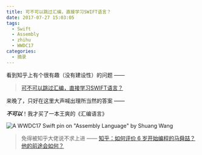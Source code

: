 ```yaml
---
title: 可不可以跳过汇编，直接学习SWIFT语言？
date: 2017-07-27 15:03:05
tags:
  - Swift
  - Assembly
  - zhihu
  - WWDC17
categories:
  - 摘录
---
```


看到知乎上有个很有趣（没有建设性）的问题 ——

> [可不可以跳过汇编，直接学习SWIFT语言？](https://www.zhihu.com/question/24831599)

来晚了，只好在这里大声喊出理所当然的答案 —— <!-- more -->

***不可以***！我才买了一本王爽的《汇编语言》

![A WWDC17 Swift pin on "Assembly Language" by Shuang Wang](https://user-images.githubusercontent.com/10842684/77261287-d2a7dd00-6c63-11ea-8715-8fb7030c750b.jpg)

> 免得被知乎大佬说不求上进 —— [知乎：如何评价 6 岁开始编程的马舜喆？他的前途会如何？](https://www.zhihu.com/question/61130823)
